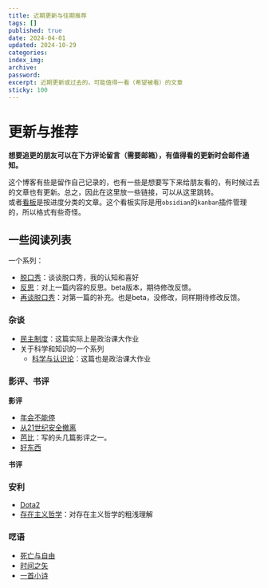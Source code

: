 ```yaml
---
title: 近期更新与往期推荐
tags: []
published: true
date: 2024-04-01
updated: 2024-10-29
categories:
index_img:
archive:
password:
excerpt: 近期更新或过去的，可能值得一看（希望被看）的文章
sticky: 100
---
```


# 更新与推荐

**想要追更的朋友可以在下方评论留言（需要邮箱），有值得看的更新时会邮件通知。**

这个博客有些是留作自己记录的，也有一些是想要写下来给朋友看的，有时候过去的文章也有更新。总之，因此在这里放一些链接，可以从这里跳转。  
或者[看板](kanban.md)是按进度分类的文章。这个看板实际是用`obsidian`的`kanban`插件管理的，所以格式有些奇怪。

## 一些阅读列表

一个系列：

- [脱口秀](/hexo/essays/talkshow)：谈谈脱口秀，我的认知和喜好
- [反思](/hexo/essays/introspection)：对上一篇内容的反思。beta版本，期待修改反馈。
- [再谈脱口秀](/hexo/essays/talkshow-patch)：对第一篇的补充。也是beta，没修改，同样期待修改反馈。

### 杂谈

- [民主制度](/hexo/essays/democracyold)：这篇实际上是政治课大作业
- 关于科学和知识的一个系列
  - [科学与认识论](/hexo/essays/science)：这篇也是政治课大作业

### 影评、书评

**影评**

- [年会不能停](/hexo/essays/JohnnyKeepWalking)
- [从21世纪安全撤离](/hexo/essays/evacuate)
- [芭比](/hexo/essays/Barbie)：写的头几篇影评之一。
- [好东西](/hexo/essays/herstory)

**书评**


### 安利

- [Dota2](/hexo/diary/ti12)
- [存在主义哲学](/hexo/essays/introexistentialism)：对存在主义哲学的粗浅理解

### 呓语

- [死亡与自由](/hexo/contemplation/free-and-death)
- [时间之矢](/hexo/memo/arrowoftime)
- [一首小诗](/hexo/memo/No)

